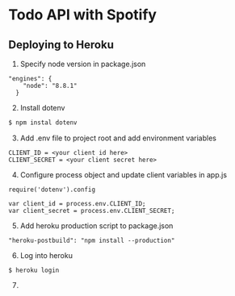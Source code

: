 # Todo API with Spotify

## Deploying to Heroku

1. Specify node version in package.json
```
"engines": {
    "node": "8.8.1"
  }
```
2. Install dotenv
```bash
$ npm instal dotenv
```
3. Add .env file to project root and add environment variables
```
CLIENT_ID = <your client id here>
CLIENT_SECRET = <your client secret here>
```
4. Configure process object and update client variables in app.js
```
require('dotenv').config

var client_id = process.env.CLIENT_ID;
var client_secret = process.env.CLIENT_SECRET;
```
5. Add heroku production script to package.json
```
"heroku-postbuild": "npm install --production"
```
6. Log into heroku
```
$ heroku login
```
7. 
